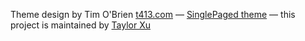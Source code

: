

Theme design by Tim O'Brien [t413.com](http://t413.com/)
&mdash;
[SinglePaged theme](https://github.com/t413/SinglePaged)
&mdash;
this project is maintained by [Taylor Xu](/http://taylorhxu.com/)

